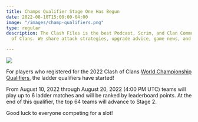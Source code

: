 ```yaml
---
title: Champs Qualifier Stage One Has Begun
date: 2022-08-10T15:00:00-04:00
image: "/images/champ-qualifiers.png"
type: regular
description: The Clash Files is the best Podcast, Scrim, and Clan Community in Clash
  of Clans. We share attack strategies, upgrade advice, game news, and base design.

---
```

![](/images/champs-tickets.png)

For players who registered for the 2022 Clash of Clans [World Championship Qualifiers](https://esports.clashofclans.com/news/compete-in-the-championship-qualifiers), the ladder qualifiers have started!

From August 10, 2022 through August 20, 2022 (4:00 PM UTC) teams will play up to 6 ladder matches and will be ranked by leaderboard points. At the end of this qualifier, the top 64 teams will advance to Stage 2.

Good luck to everyone competing for a slot!